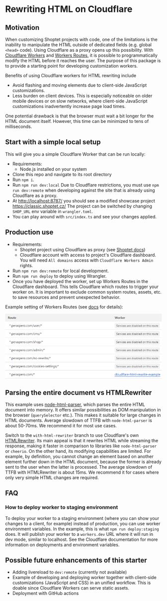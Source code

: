# Rewriting HTML on Cloudflare

## Motivation

When customizing Shoptet projects with code, one of the limitations is the inability to manipulate the HTML outside of dedicated fields (e.g. global `<head>` code). Using Cloudflare as a proxy opens up this possibility. With [Cloudflare Workers](https://developers.cloudflare.com/workers/) and [Workers Routes](https://developers.cloudflare.com/workers/configuration/routing/routes/), it is possible to programmatically modify the HTML before it reaches the user. The purpose of this package is to provide a starting point for developing customization workers.

Benefits of using Cloudflare workers for HTML rewriting include

- Avoid flashing and moving elements due to client-side JavaScript customizations.
- Less burden on client devices. This is especially noticeable on older mobile devices or on slow networks, where client-side JavaScript customizations inadvertently increase page load times.

One potential drawback is that the browser must wait a bit longer for the HTML document itself. However, this time can be minimized to tens of milliseconds.

## Start with a simple local setup

This will give you a simple Cloudflare Worker that can be run locally:

- Requirements:
  - Node.js installed on your system
- Clone this repo and navigate to its root directory
- Run `npm i`.
- Run `npm run dev:local` Due to Cloudflare restrictions, you must use `npm run dev:remote` when developing against the site that is already using Cloudflare as a proxy.
- At <http://localhost:8787/> you should see a modified showcase project <https://classic.shoptet.cz/> The project can be switched by changing `SHOP_URL` env variable in `wrangler.toml`.
- You can play around with `src/index.ts` and see your changes applied.

## Production use

- Requirements:
  - Shoptet project using Cloudflare as proxy (see [Shoptet docs](https://podpora.shoptet.cz/hc/cs/articles/7128655751826-Cloudflare))
  - Cloudflare account with access to project's Cloudflare dashboard. You will need `All domains` access with `Cloudflare Workers Admin` rights.
- Run `npm run dev:remote` for local development.
- Run `npm run deploy` to deploy using Wrangler.
- Once you have deployed the worker, set up Workers Routes in the Cloudflare dashboard. This tells Cloudflare which routes to trigger your worker on. It is important to exclude common system routes, assets, etc. to save resources and prevent unexpected behavior.

Example setting of Workers Routes (see [docs](https://developers.cloudflare.com/workers/configuration/routing/routes/) for details):

![Alt text](docs/routes-setting.png)

## Parsing the entire document vs HTMLRewriter

This example uses [node-html-parser](https://www.npmjs.com/package/node-html-parser), which parses the entire HTML document into memory. It offers similar possibilities as DOM manipulation in the browser (`querySelector` etc.). This makes it suitable for large changes in HTML documents. Average slowdown of TTFB with `node-html-parser` is about 50-70ms. We recommend it for most use cases.

Switch to the `with-html-rewriter` branch to use Cloudflare's own [HTMLRewriter](https://developers.cloudflare.com/workers/runtime-apis/html-rewriter/). Its main appeal is that it rewrites HTML while streaming the response, making it faster in comparison to libraries like `node-html-parser` or `cheerio`. On the other hand, its modifying capabilities are limited. For example, by definition, you cannot change an element based on another element further down in the HTML document, because the former is already sent to the user when the latter is processed. The average slowdown of TTFB with HTMLRewriter is about 15ms. We recommend it for cases where only very simple HTML changes are required.

## FAQ

### How to deploy worker to staging environment

To deploy your worker to a staging environment (where you can show your changes to a client, for example) instead of production, you can use worker environment variables. In the example, this is what `npm run deploy:staging` does. It will publish your worker to a `workers.dev` URL where it will run in dev mode, similar to localhost. See the Cloudflare documentation for more information on deployments and environment variables.

## Possible future enhancements of this starter

- Adding livereload to `dev:remote` (currently not available)
- Example of developing and deploying worker together with client-side customizations (JavaScript and CSS) in an unified workflow. This is doable since Cloudflare Workers can serve static assets.
- Deployment with GitHub actions

